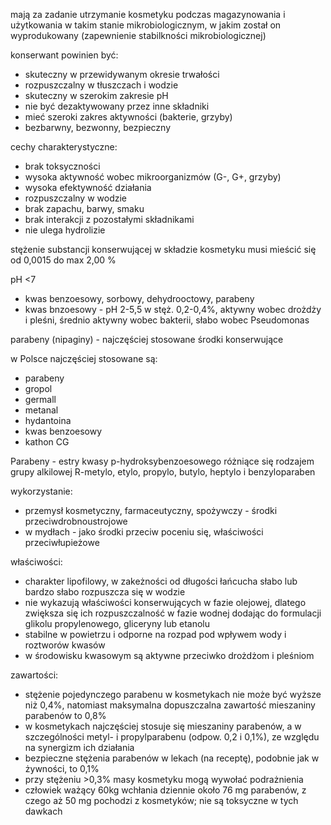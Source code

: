 mają za zadanie utrzymanie kosmetyku podczas magazynowania i użytkowania w takim stanie mikrobiologicznym, w jakim został on wyprodukowany (zapewnienie stabilkności mikrobiologicznej)

konserwant powinien być:
- skuteczny w przewidywanym okresie trwałości
- rozpuszczalny w tłuszczach i wodzie
- skuteczny w szerokim zakresie pH
- nie być dezaktywowany przez inne składniki
- mieć szeroki zakres aktywności (bakterie, grzyby)
- bezbarwny, bezwonny, bezpieczny

cechy charakterystyczne:
- brak toksyczności
- wysoka aktywność wobec mikroorganizmów (G-, G+, grzyby)
- wysoka efektywność działania
- rozpuszczalny w wodzie
- brak zapachu, barwy, smaku
- brak interakcji z pozostałymi składnikami
- nie ulega hydrolizie

stężenie substancji konserwującej w składzie kosmetyku musi mieścić się od 0,0015 do max 2,00 %

pH <7
- kwas benzoesowy, sorbowy, dehydrooctowy, parabeny
- kwas bnzoesowy - pH 2-5,5 w stęż. 0,2-0,4%, aktywny wobec drożdży i pleśni, średnio aktywny wobec bakterii, słabo wobec Pseudomonas

parabeny (nipaginy) - najczęściej stosowane środki konserwujące

w Polsce najczęściej stosowane są:
- parabeny
- gropol
- germall
- metanal
- hydantoina
- kwas benzoesowy
- kathon CG

Parabeny - estry kwasy p-hydroksybenzoesowego różniące się rodzajem grupy alkilowej R-metylo, etylo, propylo, butylo, heptylo i benzyloparaben

wykorzystanie:
- przemysł kosmetyczny, farmaceutyczny, spożywczy - środki przeciwdrobnoustrojowe
- w mydłach - jako środki przeciw poceniu się, właściwości przeciwłupieżowe

właściwości:
- charakter lipofilowy, w zakeżności od długości łańcucha słabo lub bardzo słabo rozpuszcza się w wodzie
- nie wykazują właściwości konserwujących w fazie olejowej, dlatego zwiększa się ich rozpuszczalność w fazie wodnej dodając do formulacji glikolu propylenowego, gliceryny lub etanolu
- stabilne w powietrzu i odporne na rozpad pod wpływem wody i roztworów kwasów
- w środowisku kwasowym są aktywne przeciwko drożdżom i pleśniom

zawartości:
- stężenie pojedynczego parabenu w kosmetykach nie może być wyższe niż 0,4%, natomiast maksymalna dopuszczalna zawartość mieszaniny parabenów to 0,8%
- w kosmetykach najczęściej stosuje się mieszaniny parabenów, a w szczególności metyl- i propylparabenu (odpow. 0,2 i 0,1%), ze względu na synergizm ich działania
- bezpieczne stężenia parabenów w lekach (na receptę), podobnie jak w żywności, to 0,1%
- przy stężeniu >0,3% masy kosmetyku mogą wywołać podrażnienia
- człowiek ważący 60kg wchłania dziennie około 76 mg parabenów, z czego aż 50 mg pochodzi z kosmetyków; nie są toksyczne w tych dawkach